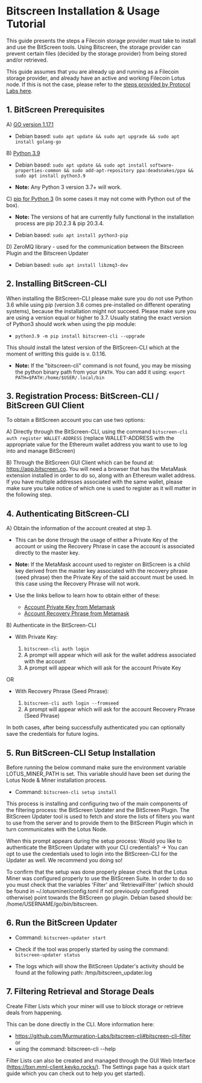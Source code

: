 # Bitscreen Installation & Usage Tutorial

This guide presents the steps a Filecoin storage provider must take to install and use the BitScreen tools. Using Bitscreen, the storage provider can prevent certain files (decided by the storage provider) from being stored and/or retrieved.

This guide assumes that you are already up and running as a Filecoin storage provider, and already have an active and working Filecoin Lotus node. If this is not the case, please refer to the [steps provided by Protocol Labs here](https://lotus.filecoin.io/docs/set-up/install).


## 1. BitScreen Prerequisites

A)  [GO version 1.17.1](https://go.dev/dl/#go1.17.1)
    
  * Debian based: `sudo apt update && sudo apt upgrade && sudo apt install golang-go`
 
B)  [Python 3.9](https://www.python.org/downloads/release/python-390/)
    
  * Debian based: `sudo apt update && sudo apt install software-properties-common && sudo add-apt-repository ppa:deadsnakes/ppa && sudo apt install python3.9`
 
  * **Note:** Any Python 3 version 3.7+ will work.
 
C) [pip for Python 3](https://pip.pypa.io/en/stable/installation/) (In some cases it may not come with Python out of the box).  

  * **Note:** The versions of hat are currently fully functional in the installation process are pip 20.2.3 & pip 20.3.4.
    
  * Debian based: `sudo apt install python3-pip`

D) ZeroMQ library - used for the communication between the Bitscreen Plugin and the Bitscreen Updater

  * Debian based: `sudo apt install libzmq3-dev`


## 2. Installing BitScreen-CLI

When installing the BitScreen-CLI please make sure you do not use Python 3.6 while using pip (version 3.6 comes pre-installed on different operating systems), because the installation might not succeed. Please make sure you are using a version equal or higher to 3.7. Usually stating the exact version of Python3 should work when using the pip module:

  * `python3.9 -m pip install bitscreen-cli --upgrade`

This should install the latest version of the BitScreen-CLI which at the moment of writting this guide is v. 0.1.16.

  * **Note:** If the "bitscreen-cli" command is not found, you may be missing the python binary path from your `$PATH`. You can add it using: `export PATH=$PATH:/home/$USER/.local/bin`


## 3. Registration Process: BitScreen-CLI / BitScreen GUI Client

To obtain a BitScreen account you can use two options:

A) Directly through the BitScreen-CLI, using the command `bitscreen-cli auth register WALLET-ADDRESS` (replace WALLET-ADDRESS with the appropriate value for the Ethereum wallet address you want to use to log into and manage BitScreen)

B) Through the BitScreen GUI Client which can be found at: https://app.bitscreen.co. You will need a browser that has the MetaMask extension installed in order to do so, along with an Ethereum wallet address. If you have multiple addresses associated with the same wallet, please make sure you take notice of which one is used to register as it will matter in the following step.


## 4. Authenticating BitScreen-CLI

A) Obtain the information of the account created at step 3.

  * This can be done through the usage of either a Private Key of the account or using the Recovery Phrase in case the account is associated directly to the master key. 

  * **Note:** If the MetaMask account used to register on BitScreen is a child key derived from the master key associated with the recovery phrase (seed phrase) then the Private Key of the said account must be used. In this case using the Recovery Phrase will not work.

  * Use the links bellow to learn how to obtain either of these:

    - [Account Private Key from Metamask](https://metamask.zendesk.com/hc/en-us/articles/360015289632-How-to-Export-an-Account-Private-Key) 
    - [Account Recovery Phrase from Metamask](https://metamask.zendesk.com/hc/en-us/articles/360015290032-How-to-reveal-your-Secret-Recovery-Phrase)

B) Authenticate in the BitScreen-CLI

  * With Private Key:

    1. `bitscreen-cli auth login`
    2. A prompt will appear which will ask for the wallet address associated with the account
    3. A prompt will appear which will ask for the account Private Key

OR

  * With Recovery Phrase (Seed Phrase):

    1. `bitscreen-cli auth login --fromseed`
    2. A prompt will appear which will ask for the account Recovery Phrase (Seed Phrase)

In both cases, after being successfully authenticated you can optionally save the credentials for future logins.


## 5. Run BitScreen-CLI Setup Installation

Before running the below command make sure the environment variable LOTUS_MINER_PATH is set. This variable should have been set during the Lotus Node & Miner installation process.

* Command: `bitscreen-cli setup install`

This process is installing and configuring two of the main components of the filtering process: the BitScreen Updater and the BitScreen Plugin. The BitScreen Updater tool is used to fetch and store the lists of filters you want to use from the server and to provide them to the BitScreen Plugin which in turn communicates with the Lotus Node.

When this prompt appears during the setup process: Would you like to authenticate the BitScreen Updater with your CLI credentials? -> You can opt to use the credentials used to login into the BitScreen-CLI for the Updater as well. We recommend you doing so!

To confirm that the setup was done properly please check that the Lotus Miner was configured properly to use the BitScreen Suite. In order to do so you must check that the variables 'Filter' and 'RetrievalFilter' (which should be found in ~/.lotusminer/config.toml if not previously configured otherwise) point towards the BitScreen go plugin. Debian based should be: /home/USERNAME/go/bin/bitscreen.


## 6. Run the BitScreen Updater

* Command: `bitscreen-updater start`

* Check if the tool was properly started by using the command: `bitscreen-updater status`

* The logs which will show the BitScreen Updater's activity should be found at the following path: /tmp/bitscreen_updater.log


## 7. Filtering Retrieval and Storage Deals

Create Filter Lists which your miner will use to block storage or retrieve deals from happening.

This can be done directly in the CLI. More information here:
- https://github.com/Murmuration-Labs/bitscreen-cli#bitscreen-cli-filter or
- using the command: bitscreen-cli --help

Filter Lists can also be created and managed through the GUI Web Interface (https://bxn.mml-client.keyko.rocks/). The Settings page has a quick start guide which you can check out to help you get started).
